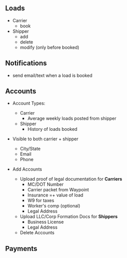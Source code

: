 ## Loads

- Carrier
    - book
- Shipper
    - add
    - delete
    - modify (only before booked)

## Notifications

- send email/text when a load is booked

## Accounts

- Account Types:
    - Carrier
        - Average weekly loads posted from shipper
    - Shipper
        - History of loads booked


- Visible to both carrier + shipper 
    - City/State
    - Email
    - Phone


- Add Accounts
    - Upload proof of legal documentation for **Carriers**
        - MC/DOT Number 
        - Carrier packet from Waypoint
        - Insurance =+ value of load
        - W9 for taxes
        - Worker's comp (optional)
        - Legal Address
    - Upload LLC/Corp Formation Docs for **Shippers**
        - Business License
        - Legal Address
    - Delete Accounts

## Payments
